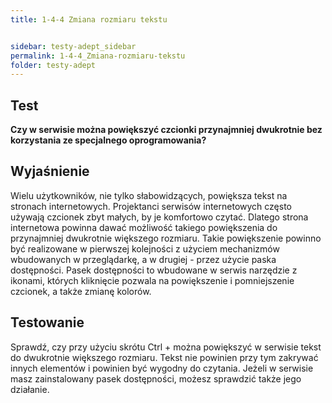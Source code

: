 ```yaml
---
title: 1-4-4 Zmiana rozmiaru tekstu


sidebar: testy-adept_sidebar
permalink: 1-4-4_Zmiana-rozmiaru-tekstu
folder: testy-adept
---
```


## Test
**Czy w serwisie można powiększyć czcionki przynajmniej dwukrotnie bez korzystania ze specjalnego oprogramowania?**

## Wyjaśnienie
Wielu użytkowników, nie tylko słabowidzących, powiększa tekst na stronach internetowych. Projektanci serwisów internetowych często używają czcionek zbyt małych, by je komfortowo czytać. Dlatego strona internetowa powinna dawać możliwość takiego powiększenia do przynajmniej dwukrotnie większego rozmiaru. Takie powiększenie powinno być realizowane w pierwszej kolejności z użyciem mechanizmów wbudowanych w przeglądarkę, a w drugiej - przez użycie paska dostępności. Pasek dostępności to wbudowane w serwis narzędzie z ikonami, których kliknięcie pozwala na powiększenie i pomniejszenie czcionek, a także zmianę kolorów.

## Testowanie
Sprawdź, czy przy użyciu skrótu Ctrl + można powiększyć w serwisie tekst do dwukrotnie większego rozmiaru. Tekst nie powinien przy tym zakrywać innych elementów i powinien być wygodny do czytania. Jeżeli w serwisie masz zainstalowany pasek dostępności, możesz sprawdzić także jego działanie.

